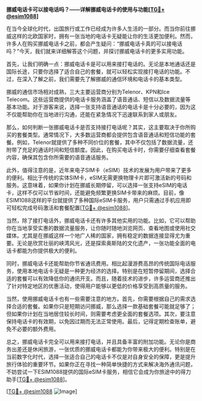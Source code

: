 **挪威电话卡可以接电话吗？——详解挪威电话卡的使用与功能[[TG💪+ @esim1088](https://t.me/s/esim1088)]**

在当今全球化时代，出国旅行或工作已经成为许多人生活的一部分。而当你前往挪威这样的北欧国家时，拥有一张当地的电话卡无疑能让你的生活更加便利。然而，许多人在购买挪威电话卡之前，都会产生疑问：“挪威电话卡真的可以接电话吗？”今天，我们就来详细解答这个问题，并探讨挪威电话卡的更多实用功能。

首先，让我们明确一点：挪威电话卡是可以用来接打电话的。无论是本地通话还是国际长途，只要你选择了适合自己的套餐，就可以轻松实现接打电话的功能。不过，在深入了解之前，我们需要先了解挪威的通信环境和电话卡的基本类型。

挪威的通信市场相对成熟，三大主要运营商分别为Telenor、KPN和Ice Telecom。这些运营商提供的电话卡服务涵盖了语音通话、短信以及数据流量等基本功能。对于游客来说，选择一张支持语音通话的电话卡是十分必要的，因为这不仅能帮助你在当地进行沟通，还能在紧急情况下迅速联系到家人或朋友。

那么，如何判断一张挪威电话卡是否支持接打电话呢？其实，这主要取决于你所购买的套餐类型。通常情况下，大多数运营商都会提供包含语音通话和短信功能的套餐。例如，Telenor就提供了多种不同价位的套餐，其中不仅包括了数据流量，还附带了充足的通话时间和短信额度。因此，在购买电话卡时，你需要仔细查看套餐内容，确保其包含你所需要的语音通话服务。

此外，值得注意的是，近年来电子SIM卡（eSIM）技术的发展为用户带来了更多的便利。相比于传统的实体SIM卡，eSIM无需更换物理卡片即可激活新的号码和服务。这意味着，如果你计划在挪威长期停留，可以选择一张支持eSIM的电话卡，这样不仅可以节省时间，还能避免频繁更换SIM卡带来的麻烦。目前，像ESIM1088这样的平台就提供了多种国际eSIM卡服务，用户只需通过手机应用即可轻松完成号码激活和套餐配置[[TG💪+ @esim1088](https://t.me/s/esim1088)]。

当然，除了接打电话外，挪威电话卡还有许多其他实用的功能。比如，它可以帮助你在当地享受实惠的数据流量服务，让你随时随地浏览网页、查看地图或使用社交媒体。尤其是在挪威这样一个地广人稀的国家，拥有稳定的数据连接显得尤为重要。无论是欣赏壮丽的峡湾风光，还是探索奥斯陆的文化遗产，一张功能全面的电话卡都能为你提供极大的便利。

同时，挪威电话卡还能帮助你节省通讯费用。相比起漫游费高昂的传统国际电话服务，使用本地电话卡无疑是一种更为经济的选择。特别是在短暂停留期间，选择合适的套餐可以有效降低你的通讯开支。而且，随着技术的进步，许多运营商还推出了针对特定地区的优惠活动，使得用户能够以更低的价格享受到高质量的服务。

当然，使用挪威电话卡也有一些需要注意的地方。首先，你需要根据自己的需求选择合适的套餐。如果你只是短期访问挪威，那么选择一款基础套餐可能就足够了；但如果你计划在当地居住较长时间，则需要考虑更全面的套餐选项。其次，要注意保持电话卡的有效期，以免因过期而无法正常使用。最后，记得定期检查账单，避免不必要的额外费用。

总之，挪威电话卡完全可以用来接打电话，并且具备丰富的附加功能。无论你是商务出差还是休闲旅游，一张优质的挪威电话卡都能为你带来极大的便利。特别是在当前数字化时代，选择一张适合自己的电话卡不仅是对自身安全的保障，更是提升旅行体验的重要环节。如果你正在寻找一种简单快捷的方式来解决海外通讯问题，不妨尝试一下ESIM1088提供的国际eSIM卡服务，相信它会成为你旅途中的得力助手[[TG💪+ @esim1088](https://t.me/s/esim1088)]。

[[TG💪+ @esim1088](https://t.me/s/esim1088) ![Image](https://i.postimg.cc/4NQfJmqS/Snipaste-2025-05-13-00-14-12.png)]